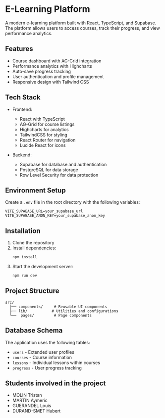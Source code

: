 # E-Learning Platform

A modern e-learning platform built with React, TypeScript, and Supabase. The platform allows users to access courses, track their progress, and view performance analytics.

## Features

- Course dashboard with AG-Grid integration
- Performance analytics with Highcharts
- Auto-save progress tracking
- User authentication and profile management
- Responsive design with Tailwind CSS

## Tech Stack

- Frontend:
  - React with TypeScript
  - AG-Grid for course listings
  - Highcharts for analytics
  - TailwindCSS for styling
  - React Router for navigation
  - Lucide React for icons

- Backend:
  - Supabase for database and authentication
  - PostgreSQL for data storage
  - Row Level Security for data protection

## Environment Setup

Create a `.env` file in the root directory with the following variables:

```env
VITE_SUPABASE_URL=your_supabase_url
VITE_SUPABASE_ANON_KEY=your_supabase_anon_key
```

## Installation

1. Clone the repository
2. Install dependencies:
   ```bash
   npm install
   ```
3. Start the development server:
   ```bash
   npm run dev
   ```

## Project Structure

```
src/
  ├── components/     # Reusable UI components
  ├── lib/           # Utilities and configurations
  └──  pages/         # Page components
```

## Database Schema

The application uses the following tables:

- `users` - Extended user profiles
- `courses` - Course information
- `lessons` - Individual lessons within courses
- `progress` - User progress tracking

## Students involved in the project

- MOLIN Tristan
- MARTIN Aymeric
- GUERANDEL Louis
- DURAND-SMET Hubert